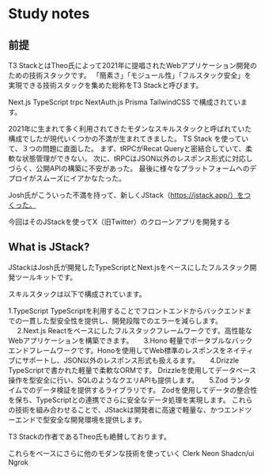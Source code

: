 # Study notes
## 前提
T3 StackとはTheo氏によって2021年に提唱されたWebアプリケーション開発のための技術スタックです。
「簡素さ」「モジュール性」「フルスタック安全」を実現できる技術スタックを集めた総称をT3 Stackと呼びます。

Next.js
TypeScript
trpc
NextAuth.js
Prisma
TailwindCSS
で構成されています。

2021年に生まれて多く利用されてきたモダンなスキルスタックと呼ばれていた構成でしたが現代いくつかの不満が生まれてきました。
TS Stack を使っていて、３つの問題に直面した。
まず、tRPCがRecat Queryと密結合していて、柔軟な状態管理ができない。
次に、tRPCはJSON以外のレスポンス形式に対応しづらく、公開APIの構築に不安があった。
最後に様々なプラットフォームへのデプロイがスムーズにイアかなたった。

Josh氏がこういった不満を持って、新しくJStack（https://jstack.app/）をつくった。

今回はそのJStackを使ってX（旧Twitter）のクローンアプリを開発する

## What is JStack?
JStackはJosh氏が開発したTypeScriptとNext.jsをベースにしたフルスタック開発ツールキットです。

スキルスタックは以下で構成されています。

1.TypeScript
TypeScriptを利用することでフロントエンドからバックエンドまでの一貫した型安全性を提供し、開発段階でのエラーを減らします。
　
2.Next.js
Reactをベースにしたフルスタックフレームワークです。高性能なWebアプリケーションを構築できます。
　
3.Hono
軽量でポータブルなバックエンドフレームワークです。Honoを使用してWeb標準のレスポンスをネイティブにサポートし、JSON以外のレスポンス形式も扱えるます。
　
4.Drizzle
TypeScriptで書かれた軽量で柔軟なORMです。
Drizzleを使用してデータベース操作を型安全に行い、SQLのようなクエリAPIも提供します。
　
5.Zod
ランタイムでのデータ検証を提供するライブラリです。
Zodを使用してデータの整合性を保ち、TypeScriptとの連携でさらに安全なデータ処理を実現します。
これらの技術を組み合わせることで、JStackは開発者に高速で軽量な、かつエンドツーエンドで型安全な開発環境を提供します。

T3 Stackの作者であるTheo氏も絶賛しております。

これらをベースにさらに他のモダンな技術を使っていく
Clerk
Neon
Shadcn/ui
Ngrok


